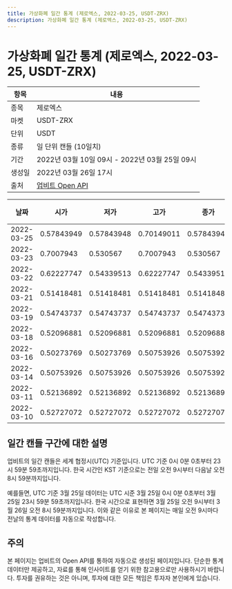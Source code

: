 ```yaml
---
title: 가상화폐 일간 통계 (제로엑스, 2022-03-25, USDT-ZRX)
description: 가상화폐 일간 통계 (제로엑스, 2022-03-25, USDT-ZRX)
---
```



가상화폐 일간 통계 (제로엑스, 2022-03-25, USDT-ZRX)
===

|항목|내용|
|--|--|
|종목|제로엑스|
|마켓|USDT-ZRX|
|단위|USDT|
|종류|일 단위 캔들 (10일치)|
|기간|2022년 03월 10일 09시 - 2022년 03월 25일 09시|
|생성일|2022년 03월 26일 17시|
|출처|[업비트 Open API](https://docs.upbit.com)|


|날짜|시가|저가|고가|종가|비고|
|--|--|--|--|--|--|
|2022-03-25|0.57843949|0.57843948|0.70149011|0.57843948|    |
|2022-03-23|0.7007943|0.530567|0.7007943|0.530567|    |
|2022-03-22|0.62227747|0.54339513|0.62227747|0.54339513|    |
|2022-03-21|0.51418481|0.51418481|0.51418481|0.51418481|    |
|2022-03-19|0.54743737|0.54743737|0.54743737|0.54743737|    |
|2022-03-18|0.52096881|0.52096881|0.52096881|0.52096881|    |
|2022-03-16|0.50273769|0.50273769|0.50753926|0.50753926|    |
|2022-03-14|0.50753926|0.50753926|0.50753926|0.50753926|    |
|2022-03-11|0.52136892|0.52136892|0.52136892|0.52136892|    |
|2022-03-10|0.52727072|0.52727072|0.52727072|0.52727072|    |


일간 캔들 구간에 대한 설명
---


업비트의 일간 캔들은 세계 협정시(UTC) 기준입니다. 
UTC 기준 0시 0분 0초부터 23시 59분 59초까지입니다. 
한국 시간인 KST 기준으로는 전일 오전 9시부터 다음날 오전 8시 59분까지입니다. 


예를들면, UTC 기준 3월 25일 데이터는 UTC 시준 3월 25일 0시 0분 0초부터 3월 25일 23시 59분 59초까지입니다. 
한국 시간으로 표현하면 3월 25일 오전 9시부터 3월 26일 오전 8시 59분까지입니다. 
이와 같은 이유로 본 페이지는 매일 오전 9시마다 전날의 통계 데이터를 자동으로 작성합니다. 


주의
---


본 페이지는 업비트의 Open API를 통하여 자동으로 생성된 페이지입니다. 
단순한 통계 데이터만 제공하고, 자료를 통해 인사이트를 얻기 위한 참고용으로만 사용하시기 바랍니다. 
투자를 권유하는 것은 아니며, 투자에 대한 모든 책임은 투자자 본인에게 있습니다. 
